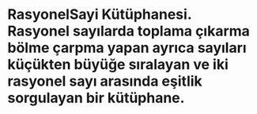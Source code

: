 # RasyonelSayi Kütüphanesi. Rasyonel sayılarda toplama çıkarma bölme çarpma yapan ayrıca sayıları küçükten büyüğe sıralayan ve iki rasyonel sayı arasında eşitlik sorgulayan bir kütüphane.
